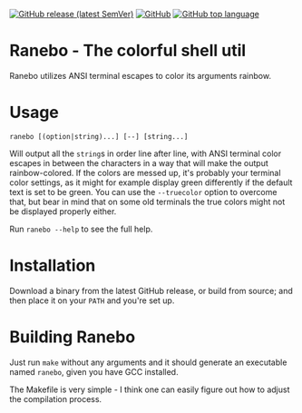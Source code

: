 [![GitHub release (latest SemVer)](https://img.shields.io/github/v/release/MasFlam/ranebo?color=blue&logo=github&sort=semver)](https://github.com/MasFlam/ranebo/releases/latest)
[![GitHub](https://img.shields.io/github/license/MasFlam/ranebo?label=License)](https://github.com/MasFlam/ranebo/blob/master/LICENSE)
[![GitHub top language](https://img.shields.io/github/languages/top/MasFlam/ranebo?color=c11&label=ANSI%20C)](https://www.youtube.com/watch?v=dQw4w9WgXcQ)

# Ranebo - The colorful shell util
Ranebo utilizes ANSI terminal escapes to color its arguments rainbow.

# Usage
`ranebo [(option|string)...] [--] [string...]`

Will output all the `string`s in order line after line,
with ANSI terminal color escapes in between the characters
in a way that will make the output rainbow-colored.
If the colors are messed up, it's probably your terminal
color settings, as it might for example display green differently
if the default text is set to be green. You can use the `--truecolor`
option to overcome that, but bear in mind that on some old terminals
the true colors might not be displayed properly either.

Run `ranebo --help` to see the full help.

# Installation
Download a binary from the latest GitHub release, or build from source;
and then place it on your `PATH` and you're set up.

# Building Ranebo
Just run `make` without any arguments and it
should generate an executable named `ranebo`,
given you have GCC installed.

The Makefile is very simple - I think one can easily
figure out how to adjust the compilation process.

